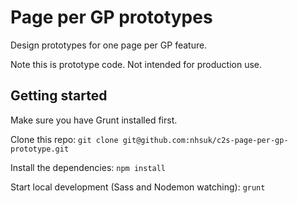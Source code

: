 # Page per GP prototypes
Design prototypes for one page per GP feature.

Note this is prototype code. Not intended for production use.

## Getting started
Make sure you have Grunt installed first.

Clone this repo:
`git clone git@github.com:nhsuk/c2s-page-per-gp-prototype.git`

Install the dependencies:
`npm install`

Start local development (Sass and Nodemon watching):
`grunt`
